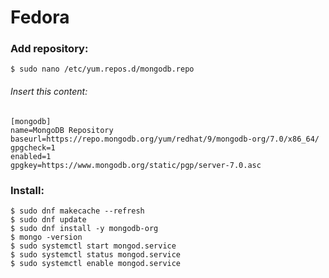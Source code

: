 # Fedora

### Add repository:

```shell
$ sudo nano /etc/yum.repos.d/mongodb.repo
```

###### Insert this content:

```text
[mongodb]
name=MongoDB Repository
baseurl=https://repo.mongodb.org/yum/redhat/9/mongodb-org/7.0/x86_64/
gpgcheck=1
enabled=1
gpgkey=https://www.mongodb.org/static/pgp/server-7.0.asc
```

### Install:

```shell
$ sudo dnf makecache --refresh
$ sudo dnf update
$ sudo dnf install -y mongodb-org
$ mongo -version
$ sudo systemctl start mongod.service
$ sudo systemctl status mongod.service
$ sudo systemctl enable mongod.service
```

